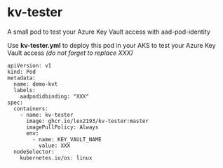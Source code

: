 # kv-tester
A small pod to test your Azure Key Vault access with aad-pod-identity

Use **kv-tester.yml** to deploy this pod in your AKS to test your Azure Key Vault access *(do not forget to replace XXX)*

```
apiVersion: v1
kind: Pod
metadata:
  name: demo-kvt
  labels:
    aadpodidbinding: "XXX"
spec:
  containers:
    - name: kv-tester
      image: ghcr.io/lex2193/kv-tester:master
      imagePullPolicy: Always
      env:
        - name: KEY_VAULT_NAME
          value: XXX
  nodeSelector:
    kubernetes.io/os: linux
```
